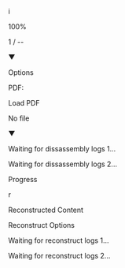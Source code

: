 i

100%

1 / --

▼

Options

PDF:

Load PDF

No file

▼

Waiting for dissassembly logs 1...

Waiting for dissassembly logs 2...

Progress

r

Reconstructed Content

Reconstruct Options

Waiting for reconstruct logs 1...

Waiting for reconstruct logs 2...